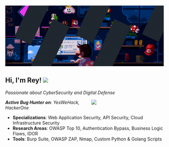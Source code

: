 <p align="center">
  <img src="https://github.com/RHYru9/rhyru9/blob/main/R.gif" alt="Security Banner">
</p>

## Hi, I'm Rey! <img src="https://github.githubassets.com/images/mona-whisper.gif" height="24" />

*Passionate about CyberSecurity and Digital Defense*

<img align='right' src="https://github.com/RHYru9/rhyru9/blob/main/Re.gif" width="230" />

***Active Bug Hunter on**: YesWeHack, HackerOne*

- **Specializations**: Web Application Security, API Security, Cloud Infrastructure Security
- **Research Areas**: OWASP Top 10, Authentication Bypass, Business Logic Flaws, IDOR
- **Tools**: Burp Suite, OWASP ZAP, Nmap, Custom Python & Golang Scripts
